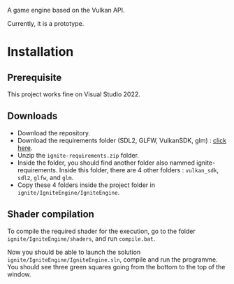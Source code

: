 A game engine based on the Vulkan API.

Currently, it is a prototype.



# Installation
## Prerequisite
This project works fine on Visual Studio 2022.

## Downloads
- Download the repository.
- Download the requirements folder (SDL2, GLFW, VulkanSDK, glm) : [click here](https://drive.google.com/file/d/1G_dTxdZMHsAh9MIEBODRKlwur1_edhG3/view?usp=share_link).
- Unzip the `ignite-requirements.zip` folder.
- Inside the folder, you should find another folder also nammed ignite-requirements. Inside this folder, there are 4 other folders : `vulkan_sdk`, `sdl2`, `glfw`, and `glm`.
- Copy these 4 folders inside the project folder in `ignite/IgniteEngine/IgniteEngine`.

## Shader compilation
To compile the required shader for the execution, go to the folder `ignite/IgniteEngine/shaders`, and run `compile.bat`.



Now you should be able to launch the solution `ignite/IgniteEngine/IgniteEngine.sln`, compile and run the programme. You should see three green squares going from the bottom to the top of the window.
